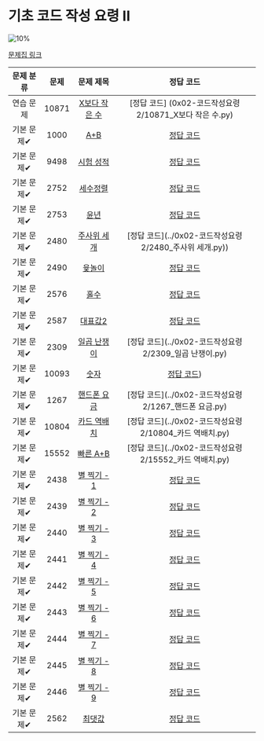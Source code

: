 # 기초 코드 작성 요령 II

![10%](https://progress-bar.dev/27/?scale=27&title=progress&width=500&color=babaca&suffix=/27)

[문제집 링크](https://www.acmicpc.net/workbook/view/7306)

| 문제 분류 | 문제 | 문제 제목 | 정답 코드 |
| :--: | :--: | :--: | :--: |
| 연습 문제 | 10871 | [X보다 작은 수](https://www.acmicpc.net/problem/10871) | [정답 코드] (0x02-코드작성요령2/10871_X보다 작은 수.py) |
| 기본 문제✔ | 1000 | [A+B](https://www.acmicpc.net/problem/1000) | [정답 코드](../0x02-코드작성요령2/1000_A+B.py) |
| 기본 문제✔ | 9498 | [시험 성적](https://www.acmicpc.net/problem/9498) | [정답 코드](../0x02-코드작성요령2/9498_시험성적.py)|
| 기본 문제✔ | 2752 | [세수정렬](https://www.acmicpc.net/problem/2752) | [정답 코드](../0x02-코드작성요령2/2752_세수정렬.py) |
| 기본 문제✔ | 2753 | [윤년](https://www.acmicpc.net/problem/2753) | [정답 코드](../0x02-코드작성요령2/2753_윤년.py) |
| 기본 문제✔ | 2480 | [주사위 세개](https://www.acmicpc.net/problem/2480) | [정답 코드](../0x02-코드작성요령2/2480_주사위 세개.py)) |
| 기본 문제✔ | 2490 | [윷놀이](https://www.acmicpc.net/problem/2490) | [정답 코드](../0x02-코드작성요령2/2490_윷놀이.py) |
| 기본 문제✔ | 2576 | [홀수](https://www.acmicpc.net/problem/2576) | [정답 코드](../0x02-코드작성요령2/2576_홀수.py) |
| 기본 문제✔ | 2587 | [대표값2](https://www.acmicpc.net/problem/2587) | [정답 코드](../0x02-코드작성요령2/2587_대푯값2.py) |
| 기본 문제✔ | 2309 | [일곱 난쟁이](https://www.acmicpc.net/problem/2309) | [정답 코드](../0x02-코드작성요령2/2309_일곱 난쟁이.py) |
| 기본 문제✔ | 10093 | [숫자](https://www.acmicpc.net/problem/10093) | [정답 코드](../0x02-코드작성요령2/10093_숫자.py)) |
| 기본 문제✔ | 1267 | [핸드폰 요금](https://www.acmicpc.net/problem/1267) | [정답 코드](../0x02-코드작성요령2/1267_핸드폰 요금.py) |
| 기본 문제✔ | 10804 | [카드 역배치](https://www.acmicpc.net/problem/10804) | [정답 코드](../0x02-코드작성요령2/10804_카드 역배치.py) |
| 기본 문제✔ | 15552 | [빠른 A+B](https://www.acmicpc.net/problem/15552) | [정답 코드](../0x02-코드작성요령2/15552_카드 역배치.py) |
| 기본 문제✔ | 2438 | [별 찍기 - 1](https://www.acmicpc.net/problem/2438) | [정답 코드](../0x02-코드작성요령2/2438_별찍기.py)|
| 기본 문제✔ | 2439 | [별 찍기 - 2](https://www.acmicpc.net/problem/2439) | [정답 코드](../0x02-코드작성요령2/2439_별찍기2.py) |
| 기본 문제✔ | 2440 | [별 찍기 - 3](https://www.acmicpc.net/problem/2440) | [정답 코드](../0x02-코드작성요령2/2440_별찍기3.py) |
| 기본 문제✔ | 2441 | [별 찍기 - 4](https://www.acmicpc.net/problem/2441) | [정답 코드](../0x02-코드작성요령2/2441_별찍기4.py) |
| 기본 문제✔ | 2442 | [별 찍기 - 5](https://www.acmicpc.net/problem/2442) | [정답 코드](../0x02-코드작성요령2/2442_별찍기5.py) |
| 기본 문제✔ | 2443 | [별 찍기 - 6](https://www.acmicpc.net/problem/2443) | [정답 코드](../0x02-코드작성요령2/2443_별찍기6.py) |
| 기본 문제✔ | 2444 | [별 찍기 - 7](https://www.acmicpc.net/problem/2444) | [정답 코드](../0x02-코드작성요령2/2444_별찍기7.py) |
| 기본 문제✔ | 2445 | [별 찍기 - 8](https://www.acmicpc.net/problem/2445) | [정답 코드](../0x02-코드작성요령2/2445_별찍기8.py) |
| 기본 문제✔ | 2446 | [별 찍기 - 9](https://www.acmicpc.net/problem/2446) | [정답 코드](../0x02-코드작성요령2/2446_별찍기9.py) |
| 기본 문제✔ | 2562 | [최댓값](https://www.acmicpc.net/problem/2562) | [정답 코드](../0x02-코드작성요령2/2562_최댓값.py)|
